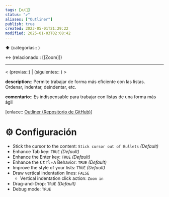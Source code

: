 ```yaml
---
tags: [⚙️/🔌]
status: "✔️"
aliases: ["Outliner"]
publish: true
created: 2023-05-01T21:29:22
modified: 2025-01-03T02:08:42
---
```


⬆️ (categorías:: )

↔ (relacionado:: [[Zoom]])

---

< (previas::) | (siguientes:: ) >

**description**:: Permite trabajar de forma más eficiente con las listas. Ordenar, indentar, deindentar, etc.

**comentario**:: Es indispensable para trabajar con listas de una forma más ágil

[enlace:: [Outliner (Repositorio de GitHub)](https://github.com/vslinko/obsidian-outliner)]

# ⚙️ Configuración

- Stick the cursor to the content: `Stick cursor out of Bullets` *(Default)*
- Enhance Tab key: `TRUE` *(Default)*
- Enhance the Enter key: `TRUE` *(Default)*
- Enhance the <kbd>Ctrl</kbd>+<kbd>A</kbd> Behavior: `TRUE` *(Default)*
- Improve the style of your lists: `TRUE` *(Default)*
- Draw vertical indentation lines: `FALSE`
    - Vertical indentation click action: `Zoom in`
- Drag-and-Drop: `TRUE` *(Default)*
- Debug mode: `TRUE`
